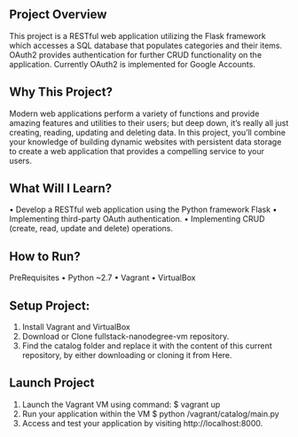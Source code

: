 ## Project Overview
This project is a RESTful web application utilizing the Flask framework which accesses a SQL database that populates categories and their items. OAuth2 provides authentication for further CRUD functionality on the application. Currently OAuth2 is implemented for Google Accounts.

## Why This Project?
Modern web applications perform a variety of functions and provide amazing features and utilities to their users; but deep down, it’s really all just creating, reading, updating and deleting data. In this project, you’ll combine your knowledge of building dynamic websites with persistent data storage to create a web application that provides a compelling service to your users.

## What Will I Learn?
•	Develop a RESTful web application using the Python framework Flask
•	Implementing third-party OAuth authentication.
•	Implementing CRUD (create, read, update and delete) operations.

## How to Run?
PreRequisites
•	Python ~2.7
•	Vagrant
•	VirtualBox

## Setup Project:
1.	Install Vagrant and VirtualBox
2.	Download or Clone fullstack-nanodegree-vm repository.
3.	Find the catalog folder and replace it with the content of this current repository, by either downloading or cloning it from Here.

## Launch Project
1.	Launch the Vagrant VM using command:
  $ vagrant up
2.	Run your application within the VM
  $ python /vagrant/catalog/main.py
3.	Access and test your application by visiting http://localhost:8000.
